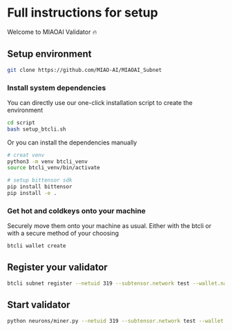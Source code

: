 # Full instructions for setup

Welcome to MIAOAI Validator 🔥

## Setup environment
```bash
git clone https://github.com/MIAO-AI/MIAOAI_Subnet
```

### Install system dependencies
You can directly use our one-click installation script to create the environment
```bash
cd script
bash setup_btcli.sh
```
Or you can install the dependencies manually
```bash
# creat venv 
python3 -m venv btcli_venv
source btcli_venv/bin/activate

# setup bittensor sdk
pip install bittensor
pip install -e .
```

### Get hot and coldkeys onto your machine
Securely move them onto your machine as usual. Either with the btcli or with a secure method of your choosing
```bash
btcli wallet create
```
## Register your validator
```bash
btcli subnet register --netuid 319 --subtensor.network test --wallet.name validator --wallet.hotkey validator
```

## Start validator
```bash
python neurons/miner.py --netuid 319 --subtensor.network test --wallet.name miner --wallet.hotkey miner --logging.debug
```

